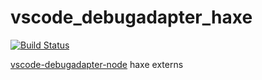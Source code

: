 # vscode_debugadapter_haxe
[![Build Status](https://travis-ci.org/vshaxe/vscode-debugadapter-extern.svg?branch=master)](https://travis-ci.org/vshaxe/vscode-debugadapter-extern)

[vscode-debugadapter-node](https://github.com/Microsoft/vscode-debugadapter-node) haxe externs

